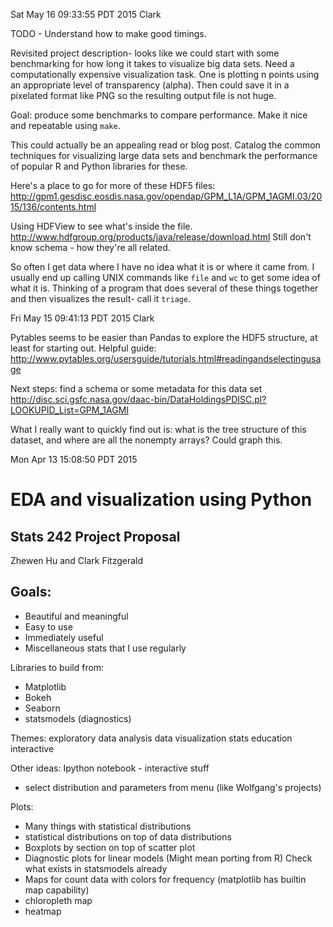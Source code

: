 Sat May 16 09:33:55 PDT 2015
Clark

TODO - Understand how to make good timings.

Revisited project description- looks like we could start with some
benchmarking for how long it takes to visualize big data sets. 
Need a computationally expensive visualization task. One is plotting n
points using an appropriate level of transparency (alpha). Then could save
it in a pixelated format like PNG so the resulting output file is not huge.

Goal: produce some benchmarks to compare performance.
Make it nice and repeatable using `make`.

This could actually be an appealing read or blog post. Catalog the common
techniques for visualizing large data sets and benchmark the
performance of popular R and Python libraries for these.


Here's a place to go for more of these HDF5 files:
http://gpm1.gesdisc.eosdis.nasa.gov/opendap/GPM_L1A/GPM_1AGMI.03/2015/136/contents.html

Using HDFView to see what's inside the file. 
http://www.hdfgroup.org/products/java/release/download.html
Still don't know schema - how they're all related.

So often I get data where I have no idea what it is or where it came from.
I usually end up calling UNIX commands like `file` and `wc` to get some
idea of what it is.
Thinking of a program that does several of these things together and then
visualizes the result- call it `triage`.

Fri May 15 09:41:13 PDT 2015
Clark

Pytables seems to be easier than Pandas to explore the HDF5 structure, at
least for starting out. Helpful guide:
http://www.pytables.org/usersguide/tutorials.html#readingandselectingusage

Next steps: find a schema or some metadata for this data set
http://disc.sci.gsfc.nasa.gov/daac-bin/DataHoldingsPDISC.pl?LOOKUPID_List=GPM_1AGMI

What I really want to quickly find out is: what is the tree structure of this
dataset, and where are all the nonempty arrays? Could graph this.


Mon Apr 13 15:08:50 PDT 2015

# EDA and visualization using Python

## Stats 242 Project Proposal

Zhewen Hu and Clark Fitzgerald


## Goals:
- Beautiful and meaningful
- Easy to use
- Immediately useful
- Miscellaneous stats that I use regularly

Libraries to build from:
- Matplotlib
- Bokeh
- Seaborn
- statsmodels (diagnostics)

Themes:
exploratory data analysis
data visualization
stats education
interactive

Other ideas:
Ipython notebook - interactive stuff
- select distribution and parameters from menu (like Wolfgang's projects)

Plots:
- Many things with statistical distributions
- statistical distributions on top of data distributions
- Boxplots by section on top of scatter plot
- Diagnostic plots for linear models (Might mean porting from R)
    Check what exists in statsmodels already
- Maps for count data with colors for frequency (matplotlib has builtin
  map capability)
- chloropleth map
- heatmap



